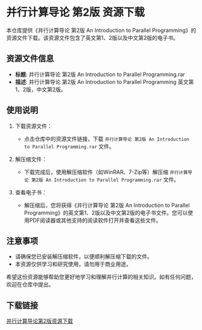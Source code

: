 # 并行计算导论 第2版 资源下载

本仓库提供《并行计算导论 第2版 An Introduction to Parallel Programming》的资源文件下载。该资源文件包含了英文第1、2版以及中文第2版的电子书。

## 资源文件信息

- **标题**: 并行计算导论 第2版 An Introduction to Parallel Programming.rar
- **描述**: 并行计算导论 第2版 An Introduction to Parallel Programming 英文第1、2版，中文第2版。

## 使用说明

1. 下载资源文件：
   - 点击仓库中的资源文件链接，下载 `并行计算导论 第2版 An Introduction to Parallel Programming.rar` 文件。

2. 解压缩文件：
   - 下载完成后，使用解压缩软件（如WinRAR、7-Zip等）解压缩 `并行计算导论 第2版 An Introduction to Parallel Programming.rar` 文件。

3. 查看电子书：
   - 解压缩后，您将获得《并行计算导论 第2版 An Introduction to Parallel Programming》的英文第1、2版以及中文第2版的电子书文件。您可以使用PDF阅读器或其他支持的阅读软件打开并查看这些文件。

## 注意事项

- 请确保您已安装解压缩软件，以便顺利解压缩下载的文件。
- 本资源仅供学习和研究使用，请勿用于商业用途。

希望这份资源能够帮助您更好地学习和理解并行计算的相关知识。如有任何问题，欢迎在仓库中提出。

## 下载链接

[并行计算导论第2版资源下载](https://pan.quark.cn/s/1e0dd5d46fcf)